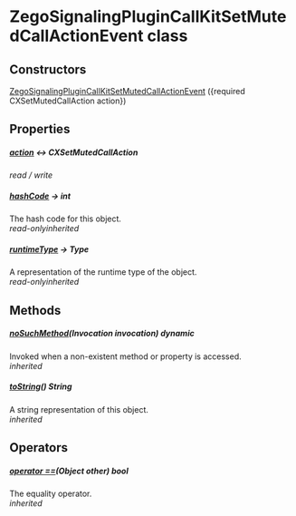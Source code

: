 


# ZegoSignalingPluginCallKitSetMutedCallActionEvent class













## Constructors

[ZegoSignalingPluginCallKitSetMutedCallActionEvent](../zego_uikit_prebuilt_live_audio_room/ZegoSignalingPluginCallKitSetMutedCallActionEvent/ZegoSignalingPluginCallKitSetMutedCallActionEvent.md) ({required CXSetMutedCallAction action})

   


## Properties

##### [action](../zego_uikit_prebuilt_live_audio_room/ZegoSignalingPluginCallKitSetMutedCallActionEvent/action.md) &#8596; CXSetMutedCallAction



  
_<span class="feature">read / write</span>_



##### [hashCode](../zego_uikit_prebuilt_live_audio_room/ZegoSignalingPluginCallKitSetMutedCallActionEvent/hashCode.md) &#8594; int



The hash code for this object.  
_<span class="feature">read-only</span><span class="feature">inherited</span>_



##### [runtimeType](../zego_uikit_prebuilt_live_audio_room/ZegoSignalingPluginCallKitSetMutedCallActionEvent/runtimeType.md) &#8594; Type



A representation of the runtime type of the object.  
_<span class="feature">read-only</span><span class="feature">inherited</span>_





## Methods

##### [noSuchMethod](../zego_uikit_prebuilt_live_audio_room/ZegoSignalingPluginCallKitSetMutedCallActionEvent/noSuchMethod.md)(Invocation invocation) dynamic



Invoked when a non-existent method or property is accessed.  
_<span class="feature">inherited</span>_



##### [toString](../zego_uikit_prebuilt_live_audio_room/ZegoSignalingPluginCallKitSetMutedCallActionEvent/toString.md)() String



A string representation of this object.  
_<span class="feature">inherited</span>_





## Operators

##### [operator ==](../zego_uikit_prebuilt_live_audio_room/ZegoSignalingPluginCallKitSetMutedCallActionEvent/operator_equals.md)(Object other) bool



The equality operator.  
_<span class="feature">inherited</span>_
















